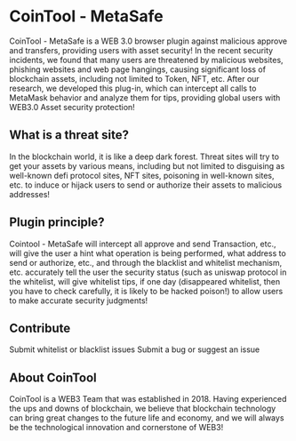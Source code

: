 # CoinTool - MetaSafe

CoinTool - MetaSafe is a WEB 3.0 browser plugin against malicious approve and transfers, providing users with asset security! In the recent security incidents, we found that many users are threatened by malicious websites, phishing websites and web page hangings, causing significant loss of blockchain assets, including not limited to Token, NFT, etc. After our research, we developed this plug-in, which can intercept all calls to MetaMask behavior and analyze them for tips, providing global users with WEB3.0 Asset security protection!

## What is a threat site?
In the blockchain world, it is like a deep dark forest. Threat sites will try to get your assets by various means, including but not limited to disguising as well-known defi protocol sites, NFT sites, poisoning in well-known sites, etc. to induce or hijack users to send or authorize their assets to malicious addresses!

## Plugin principle?
Cointool - MetaSafe will intercept all approve and send Transaction, etc., will give the user a hint what operation is being performed, what address to send or authorize, etc., and through the blacklist and whitelist mechanism, etc. accurately tell the user the security status (such as uniswap protocol in the whitelist, will give whitelist tips, if one day (disappeared whitelist, then you have to check carefully, it is likely to be hacked poison!) to allow users to make accurate security judgments!

## Contribute

Submit whitelist or blacklist issues
Submit a bug or suggest an issue

## About CoinTool

CoinTool is a WEB3 Team that was established in 2018. Having experienced the ups and downs of blockchain, we believe that blockchain technology can bring great changes to the future life and economy, and we will always be the technological innovation and cornerstone of WEB3!